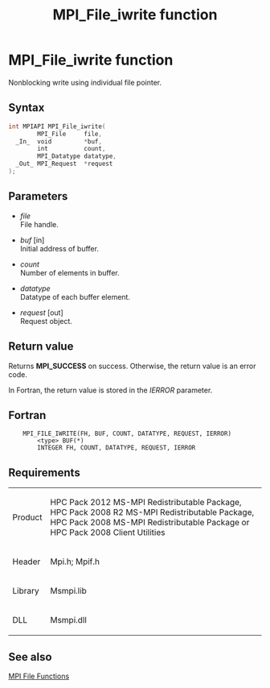 ﻿---
title: MPI_File_iwrite function
TOCTitle: MPI_File_iwrite function
ms:assetid: 1f2c71dd-8f06-4a96-bb54-449c9bcdcfa1
ms:mtpsurl: https://msdn.microsoft.com/en-us/library/Dn473325(v=VS.85)
ms:contentKeyID: 59360871
ms.date: 03/28/2018
mtps_version: v=VS.85
f1_keywords:
- MPI_FILE_IWRITE
- mpif/MPI_File_iwrite
- mpi/MPI_FILE_IWRITE
dev_langs:
- C++
- C
---

# MPI\_File\_iwrite function

Nonblocking write using individual file pointer.

## Syntax

``` c++
int MPIAPI MPI_File_iwrite(
        MPI_File     file,
  _In_  void         *buf,
        int          count,
        MPI_Datatype datatype,
  _Out_ MPI_Request  *request
);
```

## Parameters

  - *file*  
    File handle.

  - *buf* \[in\]  
    Initial address of buffer.

  - *count*  
    Number of elements in buffer.

  - *datatype*  
    Datatype of each buffer element.

  - *request* \[out\]  
    Request object.

## Return value

Returns **MPI\_SUCCESS** on success. Otherwise, the return value is an error code.

In Fortran, the return value is stored in the *IERROR* parameter.

## Fortran

``` FORTRAN
    MPI_FILE_IWRITE(FH, BUF, COUNT, DATATYPE, REQUEST, IERROR)
        <type> BUF(*)
        INTEGER FH, COUNT, DATATYPE, REQUEST, IERROR
```

## Requirements

<table>
<colgroup>
<col/>
<col/>
</colgroup>
<tbody>
<tr class="odd">
<td><p>Product</p></td>
<td><p>HPC Pack 2012 MS-MPI Redistributable Package, HPC Pack 2008 R2 MS-MPI Redistributable Package, HPC Pack 2008 MS-MPI Redistributable Package or HPC Pack 2008 Client Utilities</p></td>
</tr>
<tr class="even">
<td><p>Header</p></td>
<td>Mpi.h;
Mpif.h</td>
</tr>
<tr class="odd">
<td><p>Library</p></td>
<td>Msmpi.lib</td>
</tr>
<tr class="even">
<td><p>DLL</p></td>
<td>Msmpi.dll</td>
</tr>
</tbody>
</table>


## See also

[MPI File Functions](mpi-file-functions.md)


